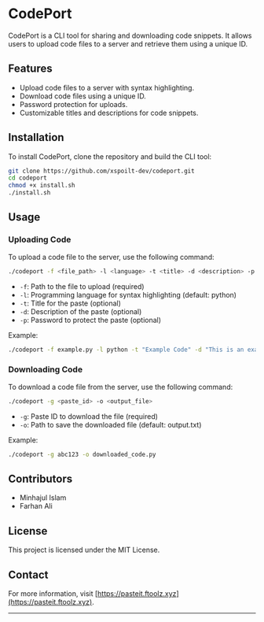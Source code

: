 # CodePort

CodePort is a CLI tool for sharing and downloading code snippets. It allows users to upload code files to a server and retrieve them using a unique ID.

## Features

- Upload code files to a server with syntax highlighting.
- Download code files using a unique ID.
- Password protection for uploads.
- Customizable titles and descriptions for code snippets.

## Installation

To install CodePort, clone the repository and build the CLI tool:

```bash
git clone https://github.com/xspoilt-dev/codeport.git
cd codeport
chmod +x install.sh
./install.sh
```

## Usage

### Uploading Code

To upload a code file to the server, use the following command:

```bash
./codeport -f <file_path> -l <language> -t <title> -d <description> -p <password>
```

- `-f`: Path to the file to upload (required)
- `-l`: Programming language for syntax highlighting (default: python)
- `-t`: Title for the paste (optional)
- `-d`: Description of the paste (optional)
- `-p`: Password to protect the paste (optional)

Example:

```bash
./codeport -f example.py -l python -t "Example Code" -d "This is an example code snippet." -p "mypassword"
```

### Downloading Code

To download a code file from the server, use the following command:

```bash
./codeport -g <paste_id> -o <output_file>
```

- `-g`: Paste ID to download the file (required)
- `-o`: Path to save the downloaded file (default: output.txt)

Example:

```bash
./codeport -g abc123 -o downloaded_code.py
```

## Contributors

- Minhajul Islam
- Farhan Ali

## License

This project is licensed under the MIT License.

## Contact

For more information, visit [https://pasteit.ftoolz.xyz](https://pasteit.ftoolz.xyz).

---

